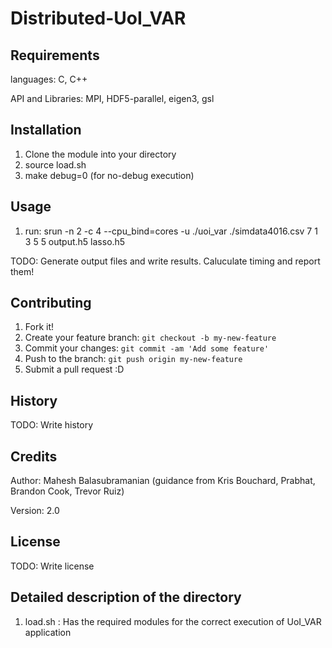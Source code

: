 # Distributed-UoI_VAR


## Requirements

languages: C, C++

API and Libraries: MPI, HDF5-parallel, eigen3, gsl


## Installation

1. Clone the module into your directory
2. source load.sh
3. make debug=0 (for no-debug execution)

## Usage

1. run: srun -n 2 -c 4 --cpu_bind=cores -u ./uoi_var ./simdata4016.csv 7 1 3 5 5 output.h5 lasso.h5

TODO: Generate output files and write results. Caluculate timing and report them!

## Contributing

1. Fork it!
2. Create your feature branch: `git checkout -b my-new-feature`
3. Commit your changes: `git commit -am 'Add some feature'`
4. Push to the branch: `git push origin my-new-feature`
5. Submit a pull request :D

## History

TODO: Write history

## Credits

Author: Mahesh Balasubramanian (guidance from Kris Bouchard, Prabhat, Brandon Cook, Trevor Ruiz)

Version: 2.0


## License

TODO: Write license

## Detailed description of the directory

1. load.sh : Has the required modules for the correct execution of UoI_VAR application

